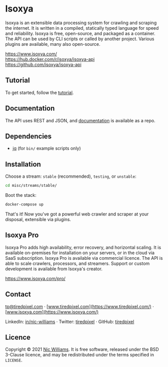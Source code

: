 # Isoxya

Isoxya is an extensible data processing system for crawling and scraping the internet. It is written in a compiled, statically typed language for speed and reliability. Isoxya is free, open-source, and packaged as a container. The API can be used by CLI scripts or called by another project. Various plugins are available, many also open-source.

https://www.isoxya.com/  
https://hub.docker.com/r/isoxya/isoxya-api  
https://github.com/isoxya/isoxya-api  


## Tutorial

To get started, follow the [tutorial](https://github.com/isoxya/isoxya-docs/blob/unstable/Tutorial.md).


## Documentation

The API uses REST and JSON, and [documentation](https://github.com/isoxya/isoxya-docs) is available as a repo.


## Dependencies

- [jq](https://stedolan.github.io/jq/) (for `bin/` example scripts only)


## Installation

Choose a stream: `stable` (recommended), `testing`, or `unstable`:

```sh
cd misc/streams/stable/
```

Boot the stack:

```sh
docker-compose up
```

That's it! Now you've got a powerful web crawler and scraper at your disposal, extensible via plugins.


## Isoxya Pro

Isoxya Pro adds high availability, error recovery, and horizontal scaling. It is available on-premises for installation on your servers, or in the cloud via SaaS subscription. Isoxya Pro is available via commercial licence. The API is able to scale crawlers, processors, and streamers. Support or custom development is available from Isoxya's creator.

https://www.isoxya.com/pro/  


## Contact

[tp@tiredpixel.com](mailto:tp@tiredpixel.com) · [www.tiredpixel.com](https://www.tiredpixel.com/) · [www.isoxya.com](https://www.isoxya.com/)

LinkedIn: [in/nic-williams](https://www.linkedin.com/in/nic-williams/) · Twitter: [tiredpixel](https://twitter.com/tiredpixel/) · GitHub: [tiredpixel](https://github.com/tiredpixel)


## Licence

Copyright © 2021 [Nic Williams](https://www.tiredpixel.com/). It is free software, released under the BSD 3-Clause licence, and may be redistributed under the terms specified in `LICENSE`.
